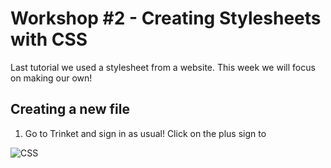 # Workshop #2 - Creating Stylesheets with CSS
Last tutorial we used a stylesheet from a website. This week we will focus on making our own! 
## Creating a new file
1. Go to Trinket and sign in as usual! Click on the plus sign to

![CSS](https://github.com/user-attachments/assets/f46cbc20-e28e-4032-9780-97270c8861c0)
